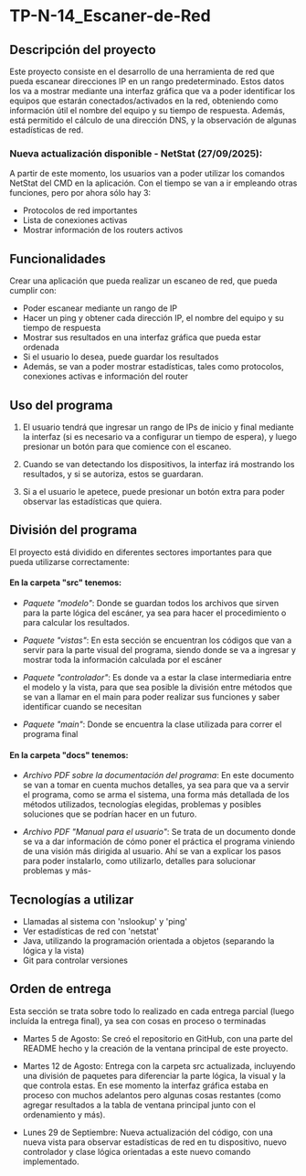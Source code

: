 # TP-N-14_Escaner-de-Red

## Descripción del proyecto

Este proyecto consiste en el desarrollo de una herramienta de red que pueda escanear direcciones IP en un rango predeterminado. Estos datos los va a mostrar mediante una interfaz gráfica que va a poder identificar los equipos que estarán conectados/activados en la red, obteniendo como información útil el nombre del equipo y su tiempo de respuesta. Además, está permitido el cálculo de una dirección DNS, y la observación de algunas estadísticas de red.

### Nueva actualización disponible - NetStat (27/09/2025):

A partir de este momento, los usuarios van a poder utilizar los comandos NetStat del CMD en la aplicación. Con el tiempo se van a ir empleando otras funciones, pero por ahora sólo hay 3:

- Protocolos de red importantes
- Lista de conexiones activas
- Mostrar información de los routers activos

## Funcionalidades

Crear una aplicación que pueda realizar un escaneo de red, que pueda cumplir con:

- Poder escanear mediante un rango de IP
- Hacer un ping y obtener cada dirección IP, el nombre del equipo y su tiempo de respuesta
- Mostrar sus resultados en una interfaz gráfica que pueda estar ordenada
- Si el usuario lo desea, puede guardar los resultados
- Además, se van a poder mostrar estadísticas, tales como protocolos, conexiones activas e información del router

## Uso del programa

1. El usuario tendrá que ingresar un rango de IPs de inicio y final mediante la interfaz (si es necesario va a configurar un tiempo de espera), y luego presionar un botón para que comience con el escaneo.

2. Cuando se van detectando los dispositivos, la interfaz irá mostrando los resultados, y si se autoriza, estos se guardaran.

3. Si a el usuario le apetece, puede presionar un botón extra para poder observar las estadísticas que quiera.

## División del programa

El proyecto está dividido en diferentes sectores importantes para que pueda utilizarse correctamente:

#### En la carpeta "src" tenemos:

- *Paquete "modelo"*: Donde se guardan todos los archivos que sirven para la parte lógica del escáner, ya sea para hacer el procedimiento o para calcular los resultados.

- *Paquete "vistas"*: En esta sección se encuentran los códigos que van a servir para la parte visual del programa, siendo donde se va a ingresar y mostrar toda la información calculada por el escáner

- *Paquete "controlador"*: Es donde va a estar la clase intermediaria entre el modelo y la vista, para que sea posible la división entre métodos que se van a llamar en el main para poder realizar sus funciones y saber identificar cuando se necesitan

- *Paquete "main"*: Donde se encuentra la clase utilizada para correr el programa final

#### En la carpeta "docs" tenemos:

- *Archivo PDF sobre la documentación del programa*: En este documento se van a tomar en cuenta muchos detalles, ya sea para que va a servir el programa, como se arma el sistema, una forma más detallada de los métodos utilizados, tecnologías elegidas, problemas y posibles soluciones que se podrían hacer en un futuro.

- *Archivo PDF "Manual para el usuario"*: Se trata de un documento donde se va a dar información de cómo poner el práctica el programa viniendo de una visión más dirigida al usuario. Ahí se van a explicar los pasos para poder instalarlo, como utilizarlo, detalles para solucionar problemas y más-

## Tecnologías a utilizar

- Llamadas al sistema con 'nslookup' y 'ping'
- Ver estadísticas de red con 'netstat'
- Java, utilizando la programación orientada a objetos (separando la lógica y la vista)
- Git para controlar versiones

## Orden de entrega

Esta sección se trata sobre todo lo realizado en cada entrega parcial (luego incluída la entrega final), ya sea con cosas en proceso o terminadas

- Martes 5 de Agosto: Se creó el repositorio en GitHub, con una parte del README hecho y la creación de la ventana principal de este proyecto.

- Martes 12 de Agosto: Entrega con la carpeta src actualizada, incluyendo una división de paquetes para diferenciar la parte lógica, la visual y la que controla estas. En ese momento la interfaz gráfica estaba en proceso con muchos adelantos pero algunas cosas restantes (como agregar resultados a la tabla de ventana principal junto con el ordenamiento y más).

- Lunes 29 de Septiembre: Nueva actualización del código, con una nueva vista para observar estadísticas de red en tu dispositivo, nuevo controlador y clase lógica orientadas a este nuevo comando implementado.